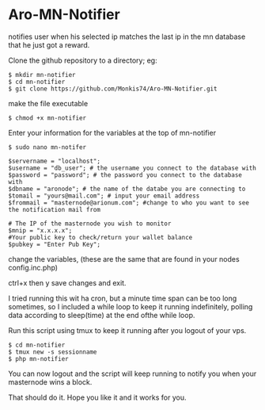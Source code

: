 # Aro-MN-Notifier
notifies user when his selected ip matches the last ip in the mn database that he just got a reward.

Clone the github repository to a directory;
eg: 

    $ mkdir mn-notifier
    $ cd mn-notifier    
    $ git clone https://github.com/Monkis74/Aro-MN-Notifier.git


make the file executable

    $ chmod +x mn-notifier
    

Enter your information for the variables at the top of mn-notifier

    $ sudo nano mn-notifer
    
    $servername = "localhost"; 
    $username = "db_user"; # the username you connect to the database with
    $password = "password"; # the password you connect to the database with
    $dbname = "aronode"; # the name of the databe you are connecting to
    $tomail = "yours@mail.com"; # input your email address
    $frommail = "masternode@arionum.com"; #change to who you want to see the notification mail from

    # The IP of the masternode you wish to monitor
    $mnip = "x.x.x.x"; 
    #Your public key to check/return your wallet balance
    $pubkey = "Enter Pub Key";


change the variables, (these are the same that are found in your nodes config.inc.php)

ctrl+x then y save changes and exit.
    

I tried running this wit ha cron, but a minute time span can be too long sometimes, so I included a while loop to keep it running indefinitely, polling data according to sleep(time) at the end ofthe while loop.

Run this script using tmux to keep it running after you logout of your vps.

    $ cd mn-notifier
    $ tmux new -s sessionname
    $ php mn-notifier
    
You can now logout and the script will keep running to notify you when your masternode wins a block.
     


That should do it. Hope you like it and it works for you.
